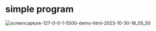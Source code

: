 # simple program
![screencapture-127-0-0-1-5500-demo-html-2023-10-30-18_05_50](https://github.com/savan-patel-33/simple-program/assets/144118183/d2358e5d-e335-47c6-aaa9-e58c76cd7042)

 
